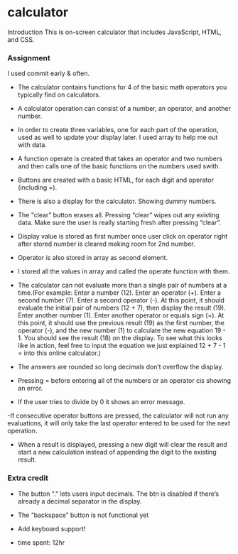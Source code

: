 # calculator

Introduction
This is on-screen calculator that includes JavaScript, HTML, and CSS.

### Assignment
I used commit early & often.


- The calculator contains functions for 4 of the basic math operators you typically find on calculators.

- A calculator operation can consist of a number, an operator, and another number.

- In order to create three variables, one for each part of the operation, used as well to update your display later. I used array to help me out with data. 

- A function operate  is created that takes an operator and two numbers and then calls one of the basic functions on the numbers used swith.

- Buttons are created with a basic HTML, for each digit and operator (including =).

- There is also a display for the calculator. Showing dummy numbers.

- The "clear” button erases all. Pressing “clear” wipes out any existing data. Make sure the user is really starting fresh after pressing “clear”.

- Display value is stored as first number once user click on operator right after stored number is cleared making room for 2nd number.

-  Operator is also stored in array as second element.

- I stored all the values in array and called the operate function with them.

- The calculator can not evaluate more than a single pair of numbers at a time.(For example:
Enter a number (12).
Enter an operator (+).
Enter a second number (7).
Enter a second operator (-). At this point, it should evaluate the initial pair of numbers (12 + 7), then display the result (19).
Enter another number (1).
Enter another operator or equals sign (=). At this point, it should use the previous result (19) as the first number, the operator (-), and the new number (1) to calculate the new equation 19 - 1. You should see the result (18) on the display.
To see what this looks like in action, feel free to input the equation we just explained 12 + 7 - 1 = into this online calculator.)

- The answers are rounded so long decimals don’t overflow the display.

- Pressing = before entering all of the numbers or an operator cis showing an error.

- If the user tries to divide by 0 it shows an error message.

-If consecutive operator buttons are pressed, the calculator will not run any evaluations, it will only take the last operator entered to be used for the next operation.

- When a result is displayed, pressing a new digit will clear the result and start a new calculation instead of appending the digit to the existing result. 


### Extra credit

- The button "." lets users input decimals. The btn is disabled if there’s already a decimal separator in the display.

- The “backspace” button is not functional yet

- Add keyboard support!

- time spent: 12hr
